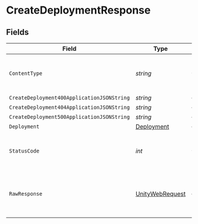# CreateDeploymentResponse


## Fields

| Field                                                                                                            | Type                                                                                                             | Required                                                                                                         | Description                                                                                                      |
| ---------------------------------------------------------------------------------------------------------------- | ---------------------------------------------------------------------------------------------------------------- | ---------------------------------------------------------------------------------------------------------------- | ---------------------------------------------------------------------------------------------------------------- |
| `ContentType`                                                                                                    | *string*                                                                                                         | :heavy_check_mark:                                                                                               | HTTP response content type for this operation                                                                    |
| `CreateDeployment400ApplicationJSONString`                                                                       | *string*                                                                                                         | :heavy_minus_sign:                                                                                               | N/A                                                                                                              |
| `CreateDeployment404ApplicationJSONString`                                                                       | *string*                                                                                                         | :heavy_minus_sign:                                                                                               | N/A                                                                                                              |
| `CreateDeployment500ApplicationJSONString`                                                                       | *string*                                                                                                         | :heavy_minus_sign:                                                                                               | N/A                                                                                                              |
| `Deployment`                                                                                                     | [Deployment](../../models/shared/Deployment.md)                                                                  | :heavy_minus_sign:                                                                                               | N/A                                                                                                              |
| `StatusCode`                                                                                                     | *int*                                                                                                            | :heavy_check_mark:                                                                                               | HTTP response status code for this operation                                                                     |
| `RawResponse`                                                                                                    | [UnityWebRequest](https://docs.unity3d.com/2021.3/Documentation/ScriptReference/Networking.UnityWebRequest.html) | :heavy_minus_sign:                                                                                               | Raw HTTP response; suitable for custom response parsing                                                          |